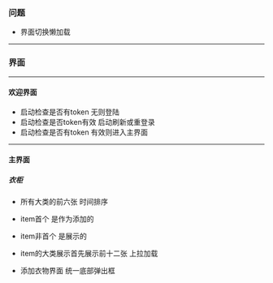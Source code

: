 ### 问题
- 界面切换懒加载

---
### 界面

---
#### 欢迎界面
- 启动检查是否有token 无则登陆
- 启动检查是否token有效 启动刷新或重登录
- 启动检查是否有token 有效则进入主界面
---
#### 主界面
##### 衣柜
- 所有大类的前六张 时间排序
- item首个 是作为添加的
- item非首个 是展示的
- item的大类展示首先展示前十二张 上拉加载

- 添加衣物界面
  统一底部弹出框
